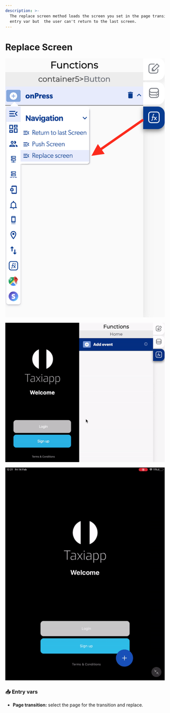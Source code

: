```yaml
---
description: >-
  The replace screen method loads the screen you set in the page transition
  entry var but  the user can't return to the last screen.
---
```


# Replace Screen

![](../../../.gitbook/assets/captura-de-pantalla-2020-02-10-a-la-s-10.16.53.png)

![](../../../.gitbook/assets/ezgif.com-video-to-gif%20%283%29.gif)

![](../../../.gitbook/assets/ezgif.com-video-to-gif-1%20%286%29.gif)



### 📥 Entry vars <a id="entry-vars"></a>

* **Page transition:** select the page for the transition and replace.

